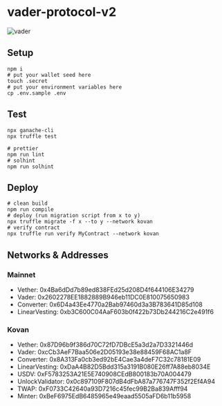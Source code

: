 # vader-protocol-v2

![vader](./doc/vader.png)

## Setup

```shell
npm i
# put your wallet seed here
touch .secret
# put your environment variables here
cp .env.sample .env
```

## Test

```shell
npx ganache-cli
npx truffle test

# prettier
npm run lint
# solhint
npm run solhint
```

## Deploy

```shell
# clean build
npm run compile
# deploy (run migration script from x to y)
npx truffle migrate -f x --to y --network kovan
# verify contract
npx truffle run verify MyContract --network kovan
```

## Networks & Addresses

### Mainnet

-   Vether: 0x4Ba6dDd7b89ed838FEd25d208D4f644106E34279
-   Vader: 0x2602278EE1882889B946eb11DC0E810075650983
-   Converter: 0x6D4a43Ee4770a2Bab97460d3a3B783641D85d108
-   LinearVesting: 0xb3C600C04AaF603b0f422b73Db244216C2e491f6

### Kovan

-   Vether: 0x87D96b9f386d70C72fD7DBcE5a3d2a7D3321446d
-   Vader: 0xcCb3AeF7Baa506e2D05193e38e88459F68AC1a8F
-   Converter: 0x8A313Fa0cb3ed92bE4Cae3a4deF7C32c78181E09
-   LinearVesting: 0xDaA4B82D5Bdd315a3191B080E26ff7A88eb8034E
-   USDV: 0xF5783253A21E5E740908CEdB800183b70A004479
-   UnlockValidator: 0x0c897109F807dB4dFbA87a776747F352f2Ef4A94
-   TWAP: 0xF0733C42640a93D7216c45fec99B2Ba839Afff94
-   Minter: 0xBeF6975EdB6485965e49eaad5505aFD6b11b5958
